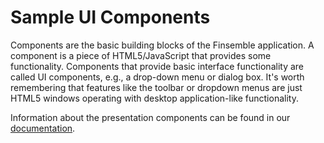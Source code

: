 # Sample UI Components

Components are the basic building blocks of the Finsemble application. A component is a piece of HTML5/JavaScript that provides some functionality. Components that provide basic interface functionality are called UI components, e.g., a drop-down menu or dialog box. It's worth remembering that features like the toolbar or dropdown menus are just HTML5 windows operating with desktop application-like functionality.

Information about the presentation components can be found in our [documentation](https://documentation.chartiq.com/finsemble/tutorial-UIComponents.html).

